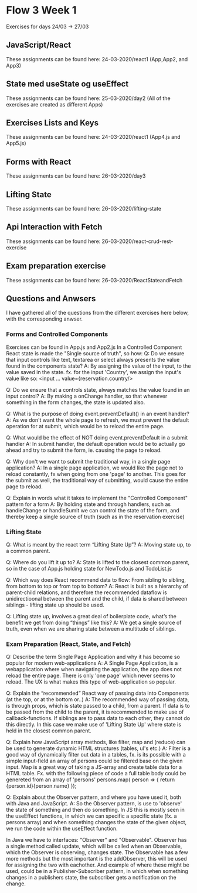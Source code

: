 # Flow 3 Week 1
Exercises for days 24/03 -> 27/03

## JavaScript/React
These assignments can be found here: 24-03-2020/react1
(App,App2, and App3)

## State med useState og useEffect
These assignments can be found here: 25-03-2020/day2
(All of the exercises are created as different Apps)

## Exercises Lists and Keys
These assignments can be found here: 24-03-2020/react1
(App4.js and App5.js)

## Forms with React
These assignments can be found here: 26-03-2020/day3

## Lifting State
These assignments can be found here: 26-03-2020/lifting-state

## Api Interaction with Fetch
These assignments can be found here: 26-03-2020/react-crud-rest-exercise

## Exam preparation exercise
These assignments can be found here: 26-03-2020/ReactStateandFetch


## Questions and Anwsers
I have gathered all of the questions from the different exercises here below, with the corresponding anwser.


### Forms and Controlled Components
Exercises can be found in App.js and App2.js
In a Controlled Component React state is made the "Single source of truth", so how:
Q: Do we ensure that input controls like text, textarea or select always presents the value found in the components state?
A: By assigning the value of the input, to the value saved in the state. fx. for the input 'Country', we assign the input's value like so: <input ... value={reservation.country/>

Q: Do we ensure that a controls state, always matches the value found in an input control?
A: By making a onChange handler, so that whenever something in the form changes, the state is updated also.

Q: What is the purpose of doing event.preventDefault() in an event handler?
A: As we don't want the whole page to refresh, we must prevent the default operation for at submit, which would be to reload the entire page.

Q: What would be the effect of NOT doing event.preventDefault in a submit handler
A: In submit handler, the default operation would be to actually go ahead and try to submit the form, ie. causing the page to reload.

Q: Why don't we want to submit the traditional way, in a single page application?
A: In a single page application, we would like the page not to reload constantly, fx when going from one 'page' to another. This goes for the submit as well, the traditional way of submitting, would cause the entire page to reload.

Q: Explain in words what it takes to implement the "Controlled Component" pattern for a form
A: By holding state and through handlers, such as handleChange or handleSumit we can control the state of the form, and thereby keep a single source of truth (such as in the reservation exercise)


### Lifting State 
Q: What is meant by the react term “Lifting State Up”?
A: Moving state up, to a common parent.

Q: Where do you lift it up to?
A: State is lifted to the closest common parent, so in the case of App.js holding state for NewTodo.js and TodoList.js 

Q: Which way does React recommend data to flow: From sibling to sibling, from bottom to top or from top to bottom?
A: React is built as a hierarchy of parent-child relations, and therefore the recommended dataflow is unidirectioonal between the parent and the child, if data is shared between siblings - lifting state up should be used.

Q: Lifting state up, involves a great deal of boilerplate code, what’s the benefit we get from doing “things” like this?
A: We get a single source of truth, even when we are sharing state between a multitude of siblings.

### Exam Preparation (React, State, and Fetch)
Q: Describe the term Single Page Application and why it has become so popular for modern web-applications
A: A Single Page Application, is a webapplication where when navigating the application, the app does not reload the entire page. There is only 'one page' which never seems to reload. The UX is what makes this type of web-application so popular. 

Q: Explain the “recommended” React way of passing data into Components (at the top, or at the bottom or..)
A: The recommended way of passing data, is through props, which is state passed to a child, from a parent. If data is to be passed from the child to the parent, it is recommended to make use of callback-functions. If siblings are to pass data to each other, they cannot do this directly. In this case we make use of 'Lifting State Up' where state is held in the closest common parent.

Q: Explain how JavaScript array methods, like filter, map and (reduce) can be used to generate dynamic HTML structures (tables, ul's etc.)
A: Filter is a good way of dynamically filter out data in a tables, fx. is its possible with a simple input-field an array of persons could be filtered base on the given input. Map is a great way of taking a JS-array and create table data for a HTML table. Fx. with the following piece of code a full table body could be genereted from an array of 'persons'
persons.map( person => {
    return <tr><td>{person.id}</td><td>{person.name}</td></tr>
}); 

Q: Explain about the Observer pattern, and where you have used it, both with Java and JavaScript.
A: So the Observer pattern, is use to 'observe' the state of something and then do something. In JS this is mostly seen in the useEffect functions, in which we can specific a specific state (fx. a persons array) and when something changes the state of the given object, we run the code within the useEffect function.

In Java we have to interfaces: "Observer" and "Observable". Observer has a single method called update, which will be called when an Observable, which the Observer is observing, changes state.
The Observable has a few more methods but the most important is the addObserver, this will be used for assigning the two with eachother.
And example of where these might be used, could be in a Publisher-Subscriber pattern, in which when something changes in a publishers state, the subscriber gets a notification on the change.


















